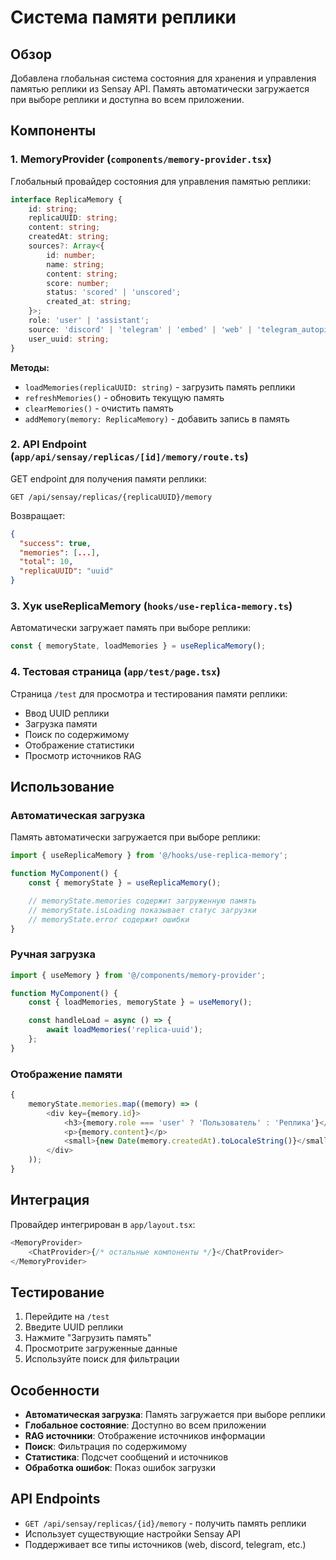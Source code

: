 # Система памяти реплики

## Обзор

Добавлена глобальная система состояния для хранения и управления памятью реплики из Sensay API. Память автоматически загружается при выборе реплики и доступна во всем приложении.

## Компоненты

### 1. MemoryProvider (`components/memory-provider.tsx`)

Глобальный провайдер состояния для управления памятью реплики:

```typescript
interface ReplicaMemory {
	id: string;
	replicaUUID: string;
	content: string;
	createdAt: string;
	sources?: Array<{
		id: number;
		name: string;
		content: string;
		score: number;
		status: 'scored' | 'unscored';
		created_at: string;
	}>;
	role: 'user' | 'assistant';
	source: 'discord' | 'telegram' | 'embed' | 'web' | 'telegram_autopilot';
	user_uuid: string;
}
```

**Методы:**

- `loadMemories(replicaUUID: string)` - загрузить память реплики
- `refreshMemories()` - обновить текущую память
- `clearMemories()` - очистить память
- `addMemory(memory: ReplicaMemory)` - добавить запись в память

### 2. API Endpoint (`app/api/sensay/replicas/[id]/memory/route.ts`)

GET endpoint для получения памяти реплики:

```
GET /api/sensay/replicas/{replicaUUID}/memory
```

Возвращает:

```json
{
  "success": true,
  "memories": [...],
  "total": 10,
  "replicaUUID": "uuid"
}
```

### 3. Хук useReplicaMemory (`hooks/use-replica-memory.ts`)

Автоматически загружает память при выборе реплики:

```typescript
const { memoryState, loadMemories } = useReplicaMemory();
```

### 4. Тестовая страница (`app/test/page.tsx`)

Страница `/test` для просмотра и тестирования памяти реплики:

- Ввод UUID реплики
- Загрузка памяти
- Поиск по содержимому
- Отображение статистики
- Просмотр источников RAG

## Использование

### Автоматическая загрузка

Память автоматически загружается при выборе реплики:

```typescript
import { useReplicaMemory } from '@/hooks/use-replica-memory';

function MyComponent() {
	const { memoryState } = useReplicaMemory();

	// memoryState.memories содержит загруженную память
	// memoryState.isLoading показывает статус загрузки
	// memoryState.error содержит ошибки
}
```

### Ручная загрузка

```typescript
import { useMemory } from '@/components/memory-provider';

function MyComponent() {
	const { loadMemories, memoryState } = useMemory();

	const handleLoad = async () => {
		await loadMemories('replica-uuid');
	};
}
```

### Отображение памяти

```typescript
{
	memoryState.memories.map((memory) => (
		<div key={memory.id}>
			<h3>{memory.role === 'user' ? 'Пользователь' : 'Реплика'}</h3>
			<p>{memory.content}</p>
			<small>{new Date(memory.createdAt).toLocaleString()}</small>
		</div>
	));
}
```

## Интеграция

Провайдер интегрирован в `app/layout.tsx`:

```typescript
<MemoryProvider>
	<ChatProvider>{/* остальные компоненты */}</ChatProvider>
</MemoryProvider>
```

## Тестирование

1. Перейдите на `/test`
2. Введите UUID реплики
3. Нажмите "Загрузить память"
4. Просмотрите загруженные данные
5. Используйте поиск для фильтрации

## Особенности

- **Автоматическая загрузка**: Память загружается при выборе реплики
- **Глобальное состояние**: Доступно во всем приложении
- **RAG источники**: Отображение источников информации
- **Поиск**: Фильтрация по содержимому
- **Статистика**: Подсчет сообщений и источников
- **Обработка ошибок**: Показ ошибок загрузки

## API Endpoints

- `GET /api/sensay/replicas/{id}/memory` - получить память реплики
- Использует существующие настройки Sensay API
- Поддерживает все типы источников (web, discord, telegram, etc.)
